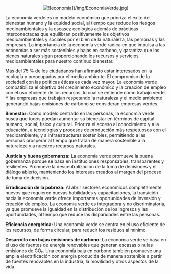 


<p align="center">
  <img src="/img/economia.gif" alt="![economia](/img/EconomiaVerde.jpg)"/>
</p>






La economía verde es un modelo económico que prioriza el éxito del bienestar humano y la equidad social, al tiempo que reduce los riesgos medioambientales y la escasez ecológica además de
prácticas interconectadas que equilibran positivamente los objetivos medioambientales y sociales por el bien de la naturaleza, las personas y las empresas.
La importancia de la economía verde radica en que impulsa a las economías a ser más sostenibles y bajas en carbono, y garantiza que los bienes naturales sigan proporcionando los recursos y servicios medioambientales para nuestro continuo bienestar. 


Más del 75 % de los ciudadanos han afirmado estar interesados en la ecología y preocupados por el medio ambiente. El compromiso de la sociedad con las políticas éticas es cada vez mayor. 
La economía verde compatibiliza el objetivo del crecimiento económico y la creación de empleo con el uso eficiente de los recursos, lo cual se entiende como trabajo verde. Y las empresas que trabajan respetando la naturaleza y el medio ambiente generando bajas emisiones de carbono se consideran empresas verdes.


 **Bienestar:** Como modelo centrado en las personas, la economía verde busca que todos puedan aumentar su bienestar en términos de capital humano, social, físico y cultural. 
Prioriza el acceso al conocimiento y a la educación, a tecnologías y procesos de producción más respetuosos con el medioambiente, y a infraestructuras sostenibles, 
 permitiendo a las personas prosperar al tiempo que tratan de manera sostenible a la naturaleza y a nuestros recursos naturales.

    
**Justicia y buena gobernanza:** La economía verde promueve la buena gobernanza porque se basa en instituciones responsables, transparentes y resilientes. 
 Promueve la descentralización de la toma de decisiones y el diálogo abierto, manteniendo los intereses creados al margen del proceso de toma de decisión.
   
    
  **Erradicación de la pobreza:** Al abrir sectores económicos completamente nuevos que requieren nuevas habilidades y capacitaciones, 
la transición hacia la economía verde ofrece importantes oportunidades de inversión y creación de empleo. 
 La economía verde es integradora y no discriminatoria, ya que promueve la igualdad en la distribución de los ingresos y las oportunidades, al tiempo que reduce las disparidades entre las personas.
   
    
  **Eficiencia energética:** Una economía verde se centra en el uso eficiente de los recursos, de forma circular, para reducir los residuos al mínimo.
    
    
  **Desarrollo con bajas emisiones de carbono:** La economía verde se basa en el uso de fuentes de energía renovables que generan escasas o nulas emisiones de CO₂. 
Una economía baja en carbono también promueve una amplia electrificación con energía producida de manera sostenible a partir de fuentes renovables en la industria, la movilidad y otros aspectos de la vida.

